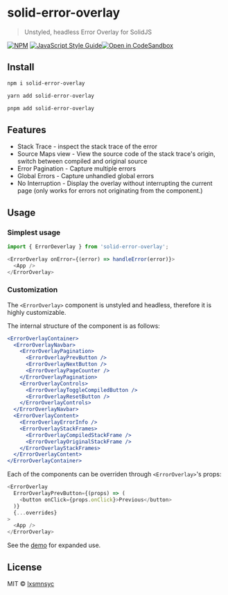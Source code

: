# solid-error-overlay

> Unstyled, headless Error Overlay for SolidJS

[![NPM](https://img.shields.io/npm/v/solid-error-overlay.svg)](https://www.npmjs.com/package/solid-error-overlay) [![JavaScript Style Guide](https://badgen.net/badge/code%20style/airbnb/ff5a5f?icon=airbnb)](https://github.com/airbnb/javascript)[![Open in CodeSandbox](https://img.shields.io/badge/Open%20in-CodeSandbox-blue?style=flat-square&logo=codesandbox)](https://codesandbox.io/s/github/LXSMNSYC/solid-error-overlay/tree/main/examples/demo)

## Install

```bash
npm i solid-error-overlay
```

```bash
yarn add solid-error-overlay
```

```bash
pnpm add solid-error-overlay
```

## Features

- Stack Trace - inspect the stack trace of the error
- Source Maps view - View the source code of the stack trace's origin, switch between compiled and original source
- Error Pagination - Capture multiple errors
- Global Errors - Capture unhandled global errors
- No Interruption - Display the overlay without interrupting the current page (only works for errors not originating from the component.)

## Usage

### Simplest usage

```js
import { ErrorOeverlay } from 'solid-error-overlay';

<ErrorOverlay onError={(error) => handleError(error)}>
  <App />
</ErrorOverlay>
```

### Customization

The `<ErrorOverlay>` component is unstyled and headless, therefore it is highly customizable.

The internal structure of the component is as follows:

```jsx
<ErrorOverlayContainer>
  <ErrorOverlayNavbar>
    <ErrorOverlayPagination>
      <ErrorOverlayPrevButton />
      <ErrorOverlayNextButton />
      <ErrorOverlayPageCounter />
    </ErrorOverlayPagination>
    <ErrorOverlayControls>
      <ErrorOverlayToggleCompiledButton />
      <ErrorOverlayResetButton />
    </ErrorOverlayControls>
  </ErrorOverlayNavbar>
  <ErrorOverlayContent>
    <ErrorOverlayErrorInfo />
    <ErrorOverlayStackFrames>
      <ErrorOverlayCompiledStackFrame />
      <ErrorOverlayOriginalStackFrame />
    </ErrorOverlayStackFrames>
  </ErrorOverlayContent>
</ErrorOverlayContainer>
```

Each of the components can be overriden through `<ErrorOverlay>`'s props:

```js
<ErrorOverlay
  ErrorOverlayPrevButton={(props) => (
    <button onClick={props.onClick}>Previous</button>
  )}
  {...overrides}
>
  <App />
</ErrorOverlay>
```

See the [demo](https://github/LXSMNSYC/solid-error-overlay/tree/main/examples/demo) for expanded use.

## License

MIT © [lxsmnsyc](https://github.com/lxsmnsyc)
